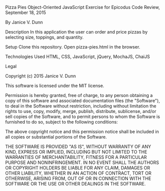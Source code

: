 Pizza Pies
Object-Oriented JavaScript Exercise for Epicodus Code Review, September 18, 2015

By Janice V. Dunn

Description
In this application the user can order and price pizzas by selecting size, toppings, and quantity.

Setup
Clone this repository. Open pizza-pies.html in the browser.

Technologies Used
HTML, CSS, JavaScript, jQuery, MochaJS, ChaiJS

Legal

Copyright (c) 2015 Janice V. Dunn

This software is licensed under the MIT license.

Permission is hereby granted, free of charge, to any person obtaining a copy of this software and associated documentation files (the "Software"), to deal in the Software without restriction, including without limitation the rights to use, copy, modify, merge, publish, distribute, sublicense, and/or sell copies of the Software, and to permit persons to whom the Software is furnished to do so, subject to the following conditions:

The above copyright notice and this permission notice shall be included in all copies or substantial portions of the Software.

THE SOFTWARE IS PROVIDED "AS IS", WITHOUT WARRANTY OF ANY KIND, EXPRESS OR IMPLIED, INCLUDING BUT NOT LIMITED TO THE WARRANTIES OF MERCHANTABILITY, FITNESS FOR A PARTICULAR PURPOSE AND NONINFRINGEMENT. IN NO EVENT SHALL THE AUTHORS OR COPYRIGHT HOLDERS BE LIABLE FOR ANY CLAIM, DAMAGES OR OTHER LIABILITY, WHETHER IN AN ACTION OF CONTRACT, TORT OR OTHERWISE, ARISING FROM, OUT OF OR IN CONNECTION WITH THE SOFTWARE OR THE USE OR OTHER DEALINGS IN THE SOFTWARE.
